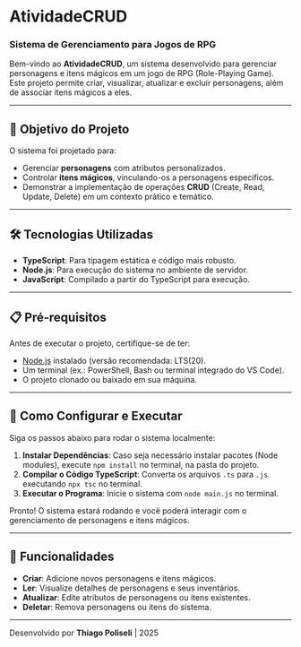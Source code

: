 # AtividadeCRUD  
### Sistema de Gerenciamento para Jogos de RPG  

Bem-vindo ao **AtividadeCRUD**, um sistema desenvolvido para gerenciar personagens e itens mágicos em um jogo de RPG (Role-Playing Game). Este projeto permite criar, visualizar, atualizar e excluir personagens, além de associar itens mágicos a eles.

---

## 🎯 Objetivo do Projeto  
O sistema foi projetado para:  
- Gerenciar **personagens** com atributos personalizados.  
- Controlar **itens mágicos**, vinculando-os a personagens específicos.  
- Demonstrar a implementação de operações **CRUD** (Create, Read, Update, Delete) em um contexto prático e temático.
  
---

## 🛠 Tecnologias Utilizadas  
- **TypeScript**: Para tipagem estática e código mais robusto.  
- **Node.js**: Para execução do sistema no ambiente de servidor.  
- **JavaScript**: Compilado a partir do TypeScript para execução.

---

## 📋 Pré-requisitos  
Antes de executar o projeto, certifique-se de ter:  
- [Node.js](https://nodejs.org/) instalado (versão recomendada: LTS(20).  
- Um terminal (ex.: PowerShell, Bash ou terminal integrado do VS Code).  
- O projeto clonado ou baixado em sua máquina.

---

## 🚀 Como Configurar e Executar  
Siga os passos abaixo para rodar o sistema localmente:  

1. **Instalar Dependências**: Caso seja necessário instalar pacotes (Node modules), execute `npm install` no terminal, na pasta do projeto.  
2. **Compilar o Código TypeScript**: Converta os arquivos `.ts` para `.js` executando `npx tsc` no terminal.  
3. **Executar o Programa**: Inicie o sistema com `node main.js` no terminal.  

Pronto! O sistema estará rodando e você poderá interagir com o gerenciamento de personagens e itens mágicos.

---

## 🌟 Funcionalidades  
- **Criar**: Adicione novos personagens e itens mágicos.  
- **Ler**: Visualize detalhes de personagens e seus inventários.  
- **Atualizar**: Edite atributos de personagens ou itens existentes.  
- **Deletar**: Remova personagens ou itens do sistema.  
---

Desenvolvido por **Thiago Poliseli** | 2025  
